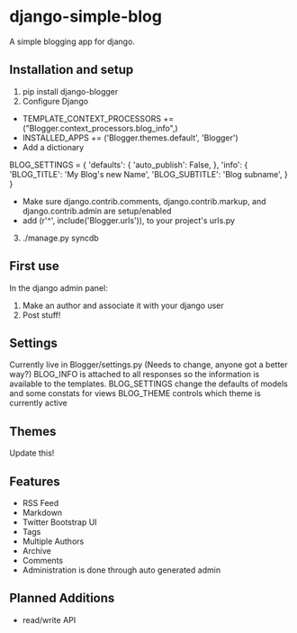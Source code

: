 django-simple-blog
==================

A simple blogging app for django.

Installation and setup
----------------------
1. pip install django-blogger
2. Configure Django
  * TEMPLATE_CONTEXT_PROCESSORS += ("Blogger.context_processors.blog_info",)
  * INSTALLED_APPS += ('Blogger.themes.default', 'Blogger')
  * Add a dictionary 
  	
BLOG_SETTINGS = {
    'defaults': {
        'auto_publish': False,
    },
    'info': {
        'BLOG_TITLE': 'My Blog\'s new Name',
        'BLOG_SUBTITLE': 'Blog subname',
    } 
}
  * Make sure django.contrib.comments, django.contrib.markup, and django.contrib.admin are setup/enabled
  * add (r'^', include('Blogger.urls')), to your project's urls.py
3. ./manage.py syncdb
  
First use
---------
In the django admin panel:

1. Make an author and associate it with your django user
2. Post stuff!


Settings
--------
Currently live in Blogger/settings.py (Needs to change, anyone got a better way?)
BLOG_INFO is attached to all responses so the information is available to the templates.
BLOG_SETTINGS change the defaults of models and some constats for views
BLOG_THEME controls which theme is currently active

Themes
------
Update this!
<!-- Themes are contained in Blogger/templates/themes/THEMENAME/
Files include base.html, list.html, and view_post.html
Not all files are necessary, and the app will fall back on Blogger/templates/themes/FILE.html
Static files for themes are at Blogger/static/blogger_themes/THEMENAME/
The default themes are default, 3col and 4col.  They all rely on bootstrap and jquery.
If you know a better way to support themeing, please let me know! -->

Features
--------

* RSS Feed 
* Markdown 
* Twitter Bootstrap UI
* Tags 
* Multiple Authors
* Archive 
* Comments
* Administration is done through auto generated admin

Planned Additions
-----------------
* read/write API

